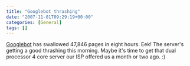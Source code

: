 ```yaml
---
title: "Googlebot thrashing"
date: "2007-11-01T09:29:19+00:00"
categories: [General]
tags: []
---
```


<a href="http://en.wikipedia.org/wiki/Googlebot">Googlebot</a> has swallowed 47,846 pages in eight hours. Eek! The server's getting a good thrashing this morning. Maybe it's time to get that dual processor 4 core server our ISP offered us a month or two ago. :)
